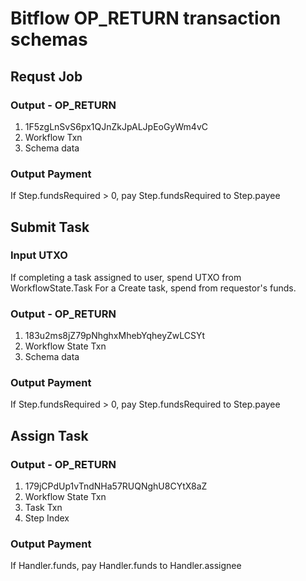 # Bitflow OP_RETURN transaction schemas

## Requst Job
### Output - OP_RETURN
1. 1F5zgLnSvS6px1QJnZkJpALJpEoGyWm4vC
2. Workflow Txn
3. Schema data

### Output Payment
If Step.fundsRequired > 0, pay Step.fundsRequired to Step.payee

## Submit Task
### Input UTXO
If completing a task assigned to user, spend UTXO from WorkflowState.Task
For a Create task, spend from requestor's funds.

### Output - OP_RETURN
1. 183u2ms8jZ79pNhghxMhebYqheyZwLCSYt
2. Workflow State Txn
3. Schema data

### Output Payment
If Step.fundsRequired > 0, pay Step.fundsRequired to Step.payee


## Assign Task
### Output - OP_RETURN
1. 179jCPdUp1vTndNHa57RUQNghU8CYtX8aZ
2. Workflow State Txn
3. Task Txn
4. Step Index

### Output Payment
If Handler.funds, pay Handler.funds to Handler.assignee



